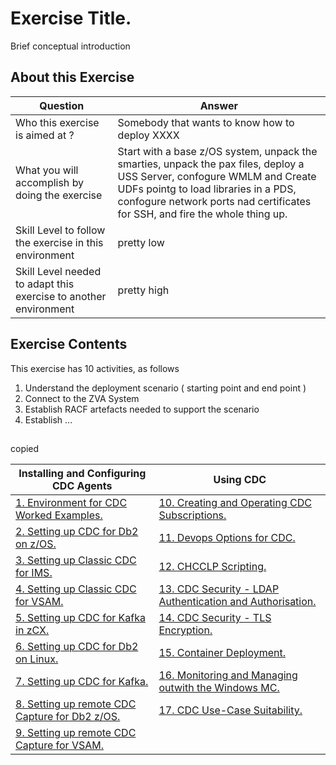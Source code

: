 # Exercise Title.
Brief conceptual introduction

## About this Exercise


| Question        | Answer      |
| --- | --- |
| Who this exercise is aimed at ?  | Somebody that wants to know how to deploy XXXX  |
| What you will accomplish by doing the exercise  | Start with a base z/OS system, unpack the smarties, unpack the pax files, deploy a USS Server, confogure WMLM and Create UDFs pointg to load libraries in a PDS, confogure network ports nad certificates for SSH, and fire the whole thing up.  |
| Skill Level to follow the exercise in this environment | pretty low                                                  |
| Skill Level needed to adapt this exercise to another environment |     pretty high                             |

## Exercise Contents

This exercise has 10 activities, as follows

1. Understand the deployment scenario ( starting point and end point )
2. Connect to the ZVA System
3. Establish RACF artefacts needed to support the scenario
4. Establish ...




##

copied


| Installing and Configuring CDC Agents | Using CDC |
| --- | --- |
| [1. Environment for CDC Worked Examples.](C001_environment.md) | [10. Creating and Operating CDC Subscriptions.](C010_administration.md) |
| [2. Setting up CDC for Db2 on z/OS.](C002_cdcdb2zos.md) | [11. Devops Options for CDC.](C011_devops.md) | 
| [3. Setting up Classic CDC for IMS.](C003_cdcims.md) | [12. CHCCLP Scripting.](C012_chcclp.md) |
| [4. Setting up Classic CDC for VSAM.](C004_cdcvsam.md) | [13. CDC Security - LDAP Authentication and Authorisation.](C013_LDAP.md) |
| [5. Setting up CDC for Kafka in zCX.](C005_zcx.md) | [14. CDC Security - TLS Encryption.](C014_TLS.md) |
| [6. Setting up CDC for Db2 on Linux.](C006_db2linux.md) | [15. Container Deployment.](C015_containers.md) |
| [7. Setting up CDC for Kafka.](C007_kafka.md) | [16. Monitoring and Managing outwith the Windows MC.](C016_dashboard.md)  |
| [8. Setting up remote CDC Capture for Db2 z/OS.](C008_rdb2zos.md) | [17. CDC Use-Case Suitability.](C017_use_cases.md)  |
| [9. Setting up remote CDC Capture for VSAM.](C009_rvsam.md) |     |    




